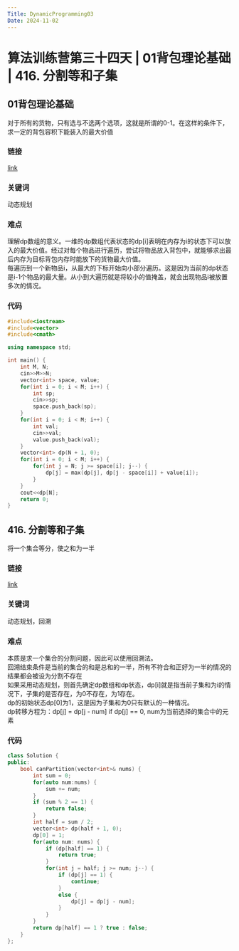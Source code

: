 ```yaml
---
Title: DynamicProgramming03
Date: 2024-11-02
---
```

# 算法训练营第三十四天 | 01背包理论基础 | 416. 分割等和子集
##  01背包理论基础
对于所有的货物，只有选与不选两个选项，这就是所谓的0-1。在这样的条件下，求一定的背包容积下能装入的最大价值
### 链接
[link](https://kamacoder.com/problempage.php?pid=1046)
### 关键词
动态规划
### 难点
理解dp数组的意义。一维的dp数组代表状态的dp[i]表明在内存为i的状态下可以放入的最大价值。经过对每个物品进行遍历，尝试将物品放入背包中，就能够求出最后内存为目标背包内存时能放下的货物最大价值。\
每遍历到一个新物品i，从最大的下标开始向小部分遍历。这是因为当前的dp状态是i-1个物品的最大量。从小到大遍历就是将较小的值掩盖，就会出现物品i被放置多次的情况。
### 代码
~~~C++
#include<iostream>
#include<vector>
#include<cmath>

using namespace std;

int main() {
    int M, N;
    cin>>M>>N;
    vector<int> space, value;
    for(int i = 0; i < M; i++) {
        int sp;
        cin>>sp;
        space.push_back(sp);
    }
    for(int i = 0; i < M; i++) {
        int val;
        cin>>val;
        value.push_back(val);
    }
    vector<int> dp(N + 1, 0);
    for(int i = 0; i < M; i++) {
        for(int j = N; j >= space[i]; j--) {
            dp[j] = max(dp[j], dp[j - space[i]] + value[i]);
        }
    }
    cout<<dp[N];
    return 0;
}
~~~
## 416. 分割等和子集
将一个集合等分，使之和为一半
### 链接
[link](https://leetcode.cn/problems/partition-equal-subset-sum/description/)
### 关键词
动态规划，回溯
### 难点
本质是求一个集合的分割问题，因此可以使用回溯法。\
回溯结束条件是当前的集合的和是总和的一半，所有不符合和正好为一半的情况的结果都会被设为分割不存在\
如果采用动态规划，则首先确定dp数组和dp状态，dp[i]就是指当前子集和为i的情况下，子集的是否存在，为0不存在，为1存在。\
dp的初始状态dp[0]为1，这是因为子集和为0只有默认的一种情况。\
dp转移方程为：dp[j] = dp[j - num] if dp[j] == 0, num为当前选择的集合中的元素
### 代码
~~~c++
class Solution {
public:
    bool canPartition(vector<int>& nums) {
        int sum = 0;
        for(auto num:nums) {
            sum += num;
        }
        if (sum % 2 == 1) {
            return false;
        }
        int half = sum / 2; 
        vector<int> dp(half + 1, 0);
        dp[0] = 1;
        for(auto num: nums) {
            if (dp[half] == 1) {
                return true;
            }
            for(int j = half; j >= num; j--) {
                if (dp[j] == 1) {
                    continue;
                }
                else {
                    dp[j] = dp[j - num];
                }
            }
        }
        return dp[half] == 1 ? true : false;
    }
};
~~~

